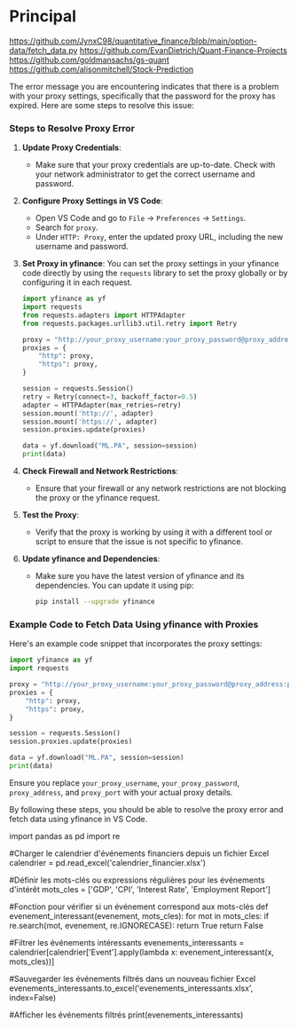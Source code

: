 # Principal
https://github.com/JynxC98/quantitative_finance/blob/main/option-data/fetch_data.py
https://github.com/EvanDietrich/Quant-Finance-Projects
https://github.com/goldmansachs/gs-quant
https://github.com/alisonmitchell/Stock-Prediction


The error message you are encountering indicates that there is a problem with your proxy settings, specifically that the password for the proxy has expired. Here are some steps to resolve this issue:

### Steps to Resolve Proxy Error

1. **Update Proxy Credentials**:
   - Make sure that your proxy credentials are up-to-date. Check with your network administrator to get the correct username and password.

2. **Configure Proxy Settings in VS Code**:
   - Open VS Code and go to `File` -> `Preferences` -> `Settings`.
   - Search for `proxy`.
   - Under `HTTP: Proxy`, enter the updated proxy URL, including the new username and password.

3. **Set Proxy in yfinance**:
   You can set the proxy settings in your yfinance code directly by using the `requests` library to set the proxy globally or by configuring it in each request.

   ```python
   import yfinance as yf
   import requests
   from requests.adapters import HTTPAdapter
   from requests.packages.urllib3.util.retry import Retry

   proxy = "http://your_proxy_username:your_proxy_password@proxy_address:proxy_port"
   proxies = {
       "http": proxy,
       "https": proxy,
   }

   session = requests.Session()
   retry = Retry(connect=3, backoff_factor=0.5)
   adapter = HTTPAdapter(max_retries=retry)
   session.mount('http://', adapter)
   session.mount('https://', adapter)
   session.proxies.update(proxies)

   data = yf.download("ML.PA", session=session)
   print(data)
   ```

4. **Check Firewall and Network Restrictions**:
   - Ensure that your firewall or any network restrictions are not blocking the proxy or the yfinance request.

5. **Test the Proxy**:
   - Verify that the proxy is working by using it with a different tool or script to ensure that the issue is not specific to yfinance.

6. **Update yfinance and Dependencies**:
   - Make sure you have the latest version of yfinance and its dependencies. You can update it using pip:
     ```bash
     pip install --upgrade yfinance
     ```

### Example Code to Fetch Data Using yfinance with Proxies

Here's an example code snippet that incorporates the proxy settings:

```python
import yfinance as yf
import requests

proxy = "http://your_proxy_username:your_proxy_password@proxy_address:proxy_port"
proxies = {
    "http": proxy,
    "https": proxy,
}

session = requests.Session()
session.proxies.update(proxies)

data = yf.download("ML.PA", session=session)
print(data)
```

Ensure you replace `your_proxy_username`, `your_proxy_password`, `proxy_address`, and `proxy_port` with your actual proxy details.

By following these steps, you should be able to resolve the proxy error and fetch data using yfinance in VS Code.

import pandas as pd
import re

#Charger le calendrier d'événements financiers depuis un fichier Excel
calendrier = pd.read_excel('calendrier_financier.xlsx')

#Définir les mots-clés ou expressions régulières pour les événements d'intérêt
mots_cles = ['GDP', 'CPI', 'Interest Rate', 'Employment Report']

#Fonction pour vérifier si un événement correspond aux mots-clés
def evenement_interessant(evenement, mots_cles):
    for mot in mots_cles:
        if re.search(mot, evenement, re.IGNORECASE):
            return True
    return False

#Filtrer les événements intéressants
evenements_interessants = calendrier[calendrier['Event'].apply(lambda x: evenement_interessant(x, mots_cles))]

#Sauvegarder les événements filtrés dans un nouveau fichier Excel
evenements_interessants.to_excel('evenements_interessants.xlsx', index=False)

#Afficher les événements filtrés
print(evenements_interessants)

